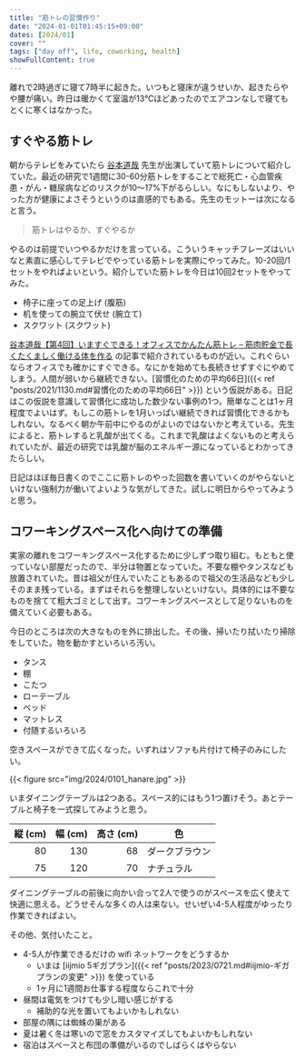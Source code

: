 ```yaml
---
title: "筋トレの習慣作り"
date: "2024-01-01T01:45:15+09:00"
dates: [2024/01]
cover: ""
tags: ["day off", life, coworking, health]
showFullContent: true
---
```


離れで2時過ぎに寝て7時半に起きた。いつもと寝床が違うせいか、起きたらやや腰が痛い。昨日は暖かくて室温が13℃ほどあったのでエアコンなしで寝てもとくに寒くはなかった。

## すぐやる筋トレ

朝からテレビをみていたら [谷本道哉](https://ja.wikipedia.org/wiki/%E8%B0%B7%E6%9C%AC%E9%81%93%E5%93%89) 先生が出演していて筋トレについて紹介していた。最近の研究で1週間に30-60分筋トレをすることで総死亡・心血管疾患・がん・糖尿病などのリスクが10〜17%下がるらしい。なにもしないより、やった方が健康によさそうというのは直感的でもある。先生のモットーは次になると言う。

> 筋トレはやるか、すぐやるか

やるのは前提でいつやるかだけを言っている。こういうキャッチフレーズはいいなと素直に感心してテレビでやっている筋トレを実際にやってみた。10-20回/1セットをやればよいという。紹介していた筋トレを今日は10回2セットをやってみた。

* 椅子に座っての足上げ (腹筋)
* 机を使っての腕立て伏せ (腕立て)
* スクワット (スクワット)

[谷本道哉【第4回】いますぐできる！オフィスでかんたん筋トレ – 筋肉貯金で長くたくましく働ける体を作る](https://www.nobetech-mag.jp/column/%E8%B0%B7%E6%9C%AC%E9%81%93%E5%93%89%E7%AD%8B%E8%82%89%E8%B2%AF%E9%87%914/) の記事で紹介されているものが近い。これぐらいならオフィスでも確かにすぐできる。なにかを始めても長続きせずすぐにやめてしまう。人間が弱いから継続できない。[習慣化のための平均66日]({{< ref "posts/2021/1130.md#習慣化のための平均66日" >}}) という仮説がある。日記はこの仮説を意識して習慣化に成功した数少ない事例の1つ。簡単なことは1ヶ月程度でよいはず。もしこの筋トレを1月いっぱい継続できれば習慣化できるかもしれない。なるべく朝か午前中にやるのがよいのではないかと考えている。先生によると、筋トレすると乳酸が出てくる。これまで乳酸はよくないものと考えられていたが、最近の研究では乳酸が脳のエネルギー源になっているとわかってきたらしい。

日記はほぼ毎日書くのでここに筋トレのやった回数を書いていくのがやらないといけない強制力が働いてよいような気がしてきた。試しに明日からやってみようと思う。

## コワーキングスペース化へ向けての準備

実家の離れをコワーキングスペース化するために少しずつ取り組む。もともと使っていない部屋だったので、半分は物置となっていた。不要な棚やタンスなども放置されていた。昔は祖父が住んでいたこともあるので祖父の生活品なども少しそのまま残っている。まずはそれらを整理しないといけない。具体的には不要なものを捨てて粗大ゴミとして出す。コワーキングスペースとして足りないものを備えていく必要もある。

今日のところは次の大きなものを外に排出した。その後、掃いたり拭いたり掃除をしていた。物を動かすといろいろ汚い。

* タンス
* 棚
* こたつ
* ローテーブル
* ベッド
* マットレス
* 付随するいろいろ

空きスペースができて広くなった。いずれはソファも片付けて椅子のみにしたい。

{{< figure src="img/2024/0101_hanare.jpg" >}}

いまダイニングテーブルは2つある。スペース的にはもう1つ置けそう。あとテーブルと椅子を一式探してみようと思う。

| 縦 (cm) | 幅 (cm) | 高さ (cm) | 色 |
| -: | -: | -: | - |
| 80 | 130 | 68 | ダークブラウン |
| 75 | 120 | 70 | ナチュラル |

ダイニングテーブルの前後に向かい合って2人で使うのがスペースを広く使えて快適に思える。どうせそんな多くの人は来ない。せいぜい4-5人程度がゆったり作業できればよい。

その他、気付いたこと。

* 4-5人が作業できるだけの wifi ネットワークをどうするか
  * いまは [iijmio 5ギガプラン]({{< ref "posts/2023/0721.md#iijmio-ギガプランの変更" >}}) を使っている
  * 1ヶ月に1週間お仕事する程度ならこれで十分
* 昼間は電気をつけても少し暗い感じがする
  * 補助的な光を置いてもよいかもしれない
* 部屋の隅には蜘蛛の巣がある
* 夏は暑く冬は寒いので窓をカスタマイズしてもよいかもしれない
* 宿泊はスペースと布団の準備がいるのでしばらくはやらない
